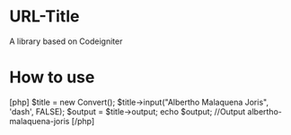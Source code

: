 # URL-Title
A library based on Codeigniter

# How to use

[php]
$title = new Convert();
$title->input("Albertho Malaquena Joris", 'dash', FALSE);
$output = $title->output;
echo $output;
//Output
albertho-malaquena-joris
[/php]